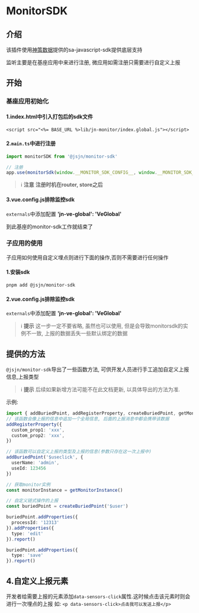 # MonitorSDK

## 介绍

该插件使用[神策数据](https://manual.sensorsdata.cn/sa/docs/tech_sdk_client_web_use/v0300)提供的sa-javascript-sdk提供底层支持

监听主要是在基座应用中来进行注册, 微应用如需注册只需要进行自定义上报

## 开始

### 基座应用初始化

#### 1.**index.html中引入打包后的sdk文件**

```**html**
<script src="<%= BASE_URL %>lib/jn-monitor/index.global.js"></script>
```

#### 2.`main.ts`**中进行注册**

```ts
import monitorSDK from '@jsjn/monitor-sdk'

// 注册
app.use(monitorSdk(window.__MONITOR_SDK_CONFIG__, window.__MONITOR_SDK_GLOBAL_PROPERTIES__) as any)
```

> &#x2139;&#xfe0f; **注意**
> **注册时机在router, store之后**

#### 3.vue.config.js排除监控sdk

`externals`中添加配置 **'jn-ve-global': 'VeGlobal'**

到此基座的monitor-sdk工作就结束了

### 子应用的使用

子应用如何使用自定义埋点则进行下面的操作,否则不需要进行任何操作

#### 1.安装sdk

``` base
pnpm add @jsjn/monitor-sdk
```

#### 2.vue.config.js排除监控sdk

`externals`中添加配置 **'jn-ve-global': 'VeGlobal'**

> &#x2139;&#xfe0f; **提示**
> 这一步一定不要省略, 虽然也可以使用, 但是会导致monitorsdk的实例不一致, 上报的数据丢失一些默认绑定的数据

## 提供的方法

`@jsjn/monitor-sdk`导出了一些函数方法, 可供开发人员进行手工追加自定义上报信息,上报类型

> &#x2139;&#xfe0f; **提示**
> 后续如果新增方法可能不在此文档更新, 以具体导出的方法为准.

示例:

``` ts
import { addBuriedPoint, addRegisterProperty, createBuriedPoint, getMonitorInstance } from '@jsjn/monitor-sdk'
// 该函数会像上报的信息中追加一个全局信息, 后面的上报消息中都会携带该数据
addRegisterProperty({
  custom_prop1: 'xxx',
  custom_prop2: 'xxx',
})

// 该函数可以自定义上报的类型及上报的信息(参数只存在这一次上报中)
addBuriedPoint('$useclick', {
  userName: 'admin',
  useId: 123456
})

// 获取monitor实例
const monitorInstance = getMonitorInstance()

// 自定义链式操作的上报
const buriedPoint = createBuriedPoint('$user')

buriedPoint.addProperties({
  processId: '12313'
}).addProperties({
  type: 'edit'
}).report()

buriedPoint.addProperties({
  type: 'save'
}).report()
```

## 4.自定义上报元素

开发者给需要上报的元素添加`data-sensors-click`属性.这时候点击该元素时则会进行一次埋点的上报
如: `<p data-sensors-click>点击我可以发送上报</p>`
